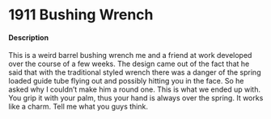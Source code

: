 # 1911 Bushing Wrench 

#### Description
This is a weird barrel bushing wrench me and a friend at work developed over the course of a few weeks. The design came out of the fact that he said that with the traditional styled wrench there was a danger of the spring loaded guide tube flying out and possibly hitting you in the face. So he asked why I couldn’t make him a round one. This is what we ended up with. You grip it with your palm, thus your hand is always over the spring. It works like a charm. Tell me what you guys think.

